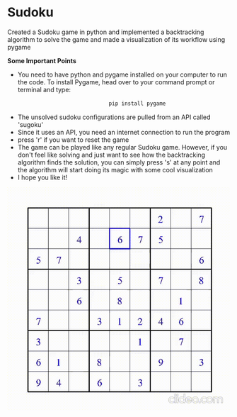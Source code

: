 # Sudoku

Created a Sudoku game in python and implemented a backtracking algorithm to solve the game and made a visualization of its workflow using pygame

**Some Important Points**

- You need to have python and pygame installed on your computer to run the code. To install Pygame, head over to your command prompt or terminal and type:

```bash
                                pip install pygame
```

- The unsolved sudoku configurations are pulled from an API called 'sugoku'
- Since it uses an API, you need an internet connection to run the program
- press 'r' if you want to reset the game
- The game can be played like any regular Sudoku game. However, if you don't feel like solving and just want to see how the backtracking algorithm finds the solution, you can simply press 's' at any point and the algorithm will start doing its magic with some cool visualization
- I hope you like it!

![Alt Text](Suduko_Demo.gif)
